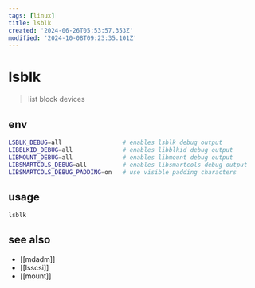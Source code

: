 ```yaml
---
tags: [linux]
title: lsblk
created: '2024-06-26T05:53:57.353Z'
modified: '2024-10-08T09:23:35.101Z'
---
```


# lsblk

> list block devices

## env

```sh
LSBLK_DEBUG=all                 # enables lsblk debug output
LIBBLKID_DEBUG=all              # enables libblkid debug output
LIBMOUNT_DEBUG=all              # enables libmount debug output
LIBSMARTCOLS_DEBUG=all          # enables libsmartcols debug output
LIBSMARTCOLS_DEBUG_PADDING=on   # use visible padding characters
```

## usage

```sh
lsblk
```

## see also

- [[mdadm]]
- [[lsscsi]]
- [[mount]]
